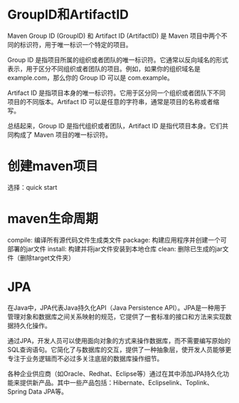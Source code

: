 # GroupID和ArtifactID

Maven Group ID (GroupID) 和 Artifact ID (ArtifactID) 是 Maven 项目中两个不同的标识符，用于唯一标识一个特定的项目。

Group ID 是指项目所属的组织或者团队的唯一标识符。它通常以反向域名的形式表示，用于区分不同组织或者团队的项目。例如，如果你的组织域名是example.com，那么你的 Group ID 可以是 com.example。

Artifact ID 是指项目本身的唯一标识符。它用于区分同一个组织或者团队下不同项目的不同版本。Artifact ID 可以是任意的字符串，通常是项目的名称或者缩写。

总结起来，Group ID 是指代组织或者团队，Artifact ID 是指代项目本身。它们共同构成了 Maven 项目的唯一标识符。

# 创建maven项目

选择：quick start

# maven生命周期

compile: 编译所有源代码文件生成类文件
package: 构建应用程序并创建一个可部署的jar文件
install: 构建并将jar文件安装到本地仓库
clean: 删除已生成的jar文件（删除target文件夹）

# JPA

在Java中，JPA代表Java持久化API（Java Persistence API）。JPA是一种用于管理对象和数据库之间关系映射的规范，它提供了一套标准的接口和方法来实现数据持久化操作。

通过JPA，开发人员可以使用面向对象的方式来操作数据库，而不需要编写原始的SQL查询语句。它简化了与数据库的交互，提供了一种抽象层，使开发人员能够更专注于业务逻辑而不必过多关注底层的数据库操作细节。

各种企业供应商（如Oracle、Redhat、Eclipse等）通过在其中添加JPA持久化功能来提供新产品。其中一些产品包括：Hibernate、Eclipselink、Toplink、Spring Data JPA等。


